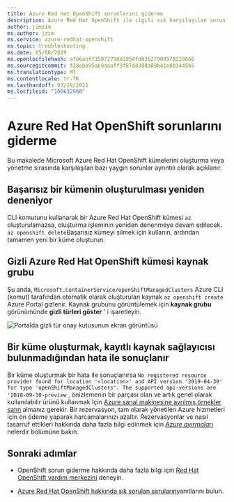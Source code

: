 ```yaml
---
title: Azure Red Hat OpenShift sorunlarını giderme
description: Azure Red Hat OpenShift ile ilgili sık karşılaşılan sorunları giderme ve çözme
author: jimzim
ms.author: jzim
ms.service: azure-redhat-openshift
ms.topic: troubleshooting
ms.date: 05/08/2019
ms.openlocfilehash: af66abff3507279dd1954fd83627900578229866
ms.sourcegitcommit: f28ebb95ae9aaaff3f87d8388a09b41e0b3445b5
ms.translationtype: MT
ms.contentlocale: tr-TR
ms.lasthandoff: 03/29/2021
ms.locfileid: "100632960"
---
```

# <a name="troubleshooting-for-azure-red-hat-openshift"></a>Azure Red Hat OpenShift sorunlarını giderme

Bu makalede Microsoft Azure Red Hat OpenShift kümelerini oluşturma veya yönetme sırasında karşılaşılan bazı yaygın sorunlar ayrıntılı olarak açıklanır.

## <a name="retrying-the-creation-of-a-failed-cluster"></a>Başarısız bir kümenin oluşturulması yeniden deneniyor

CLI komutunu kullanarak bir Azure Red Hat OpenShift kümesi `az` oluşturulamazsa, oluşturma işleminin yeniden denenmeye devam edilecek.
`az openshift delete`Başarısız kümeyi silmek için kullanın, ardından tamamen yeni bir küme oluşturun.

## <a name="hidden-azure-red-hat-openshift-cluster-resource-group"></a>Gizli Azure Red Hat OpenShift kümesi kaynak grubu

Şu anda, `Microsoft.ContainerService/openShiftManagedClusters` Azure CLI (komut) tarafından otomatik olarak oluşturulan kaynak `az openshift create` Azure Portal gizlenir. Kaynak grubunu görüntülemek için **kaynak grubu** görünümünde **gizli türleri göster** ' i işaretleyin.

![Portalda gizli tür onay kutusunun ekran görüntüsü](./media/aro-portal-hidden-type.png)

## <a name="creating-a-cluster-results-in-error-that-no-registered-resource-provider-found"></a>Bir küme oluşturmak, kayıtlı kaynak sağlayıcısı bulunmadığından hata ile sonuçlanır

Bir küme oluşturmak bir hata ile sonuçlanırsa `No registered resource provider found for location '<location>' and API version '2019-04-30' for type 'openShiftManagedClusters'. The supported api-versions are '2018-09-30-preview` , önizlemenin bir parçası olan ve artık genel olarak kullanılabilir ürünü kullanmak Için [Azure sanal makinesine ayrılmış örnekler satın](https://aka.ms/openshift/buy) almanız gerekir. Bir rezervasyon, tam olarak yönetilen Azure hizmetleri için ön ödeme yaparak harcamalarınızı azaltır. Rezervasyonlar ve nasıl tasarruf ettikleri hakkında daha fazla bilgi edinmek için [*Azure ayırmaları*](../cost-management-billing/reservations/save-compute-costs-reservations.md) nelerdir bölümüne bakın.

## <a name="next-steps"></a>Sonraki adımlar

- OpenShift sorun giderme hakkında daha fazla bilgi için [Red Hat OpenShift yardım merkezini](https://help.openshift.com/) deneyin.

- [Azure Red Hat OpenShift hakkında sık sorulan soruların](openshift-faq.md)yanıtlarını bulun.